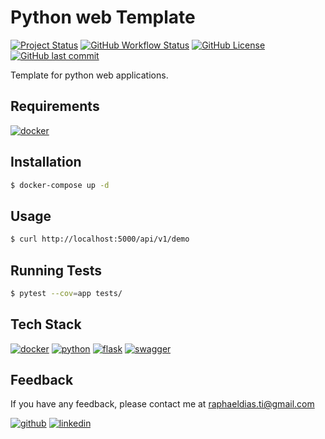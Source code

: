 # Python web Template

[![Project Status](https://img.shields.io/static/v1?label=project%20status&message=complete&color=success&style=flat-square)](#)
[![GitHub Workflow Status](https://img.shields.io/github/workflow/status/raphaelbh/python-web-template/python-application?style=flat-square)](#)
[![GitHub License](https://img.shields.io/github/license/raphaelbh/python-web-template?style=flat-square)](#)
[![GitHub last commit](https://img.shields.io/github/last-commit/raphaelbh/python-web-template?style=flat-square)](#)

Template for python web applications.

## Requirements

[![docker](https://img.shields.io/badge/Docker-2CA5E0?style=for-the-badge&logo=docker&logoColor=white)](https://www.docker.com/)

## Installation

```bash
$ docker-compose up -d
```
    
## Usage

```bash
$ curl http://localhost:5000/api/v1/demo
```

## Running Tests

```bash
$ pytest --cov=app tests/
```

## Tech Stack

[![docker](https://img.shields.io/badge/Docker-2CA5E0?style=for-the-badge&logo=docker&logoColor=white)](https://www.docker.com/)
[![python](https://img.shields.io/badge/Python-FFD43B?style=for-the-badge&logo=python&logoColor=blue)](https://www.python.org/)
[![flask](https://img.shields.io/badge/Flask-000000?style=for-the-badge&logo=flask&logoColor=white)](https://flask.palletsprojects.com/en/2.0.x/)
[![swagger](https://img.shields.io/badge/Swagger-85EA2D?style=for-the-badge&logo=Swagger&logoColor=white)](https://swagger.io/)

## Feedback

If you have any feedback, please contact me at raphaeldias.ti@gmail.com

[![github](https://img.shields.io/badge/GitHub-100000?style=for-the-badge&logo=github&logoColor=white)](https://github.com/raphaelbh)
[![linkedin](https://img.shields.io/badge/LinkedIn-0077B5?style=for-the-badge&logo=linkedin&logoColor=white)](https://www.linkedin.com/in/raphaelbh/)
